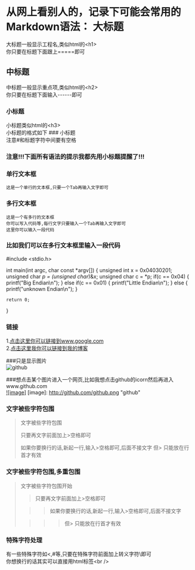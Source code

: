 从网上看别人的，记录下可能会常用的Markdown语法：
大标题
=== 
  大标题一般显示工程名,类似html的\<h1\><br />
  你只要在标题下面跟上=====即可
  
    
中标题
--- 
  中标题一般显示重点项,类似html的\<h2\><br />
  你只要在标题下面输入------即可
    
### 小标题  
  小标题类似html的\<h3\><br />
  小标题的格式如下 ### 小标题<br />
  注意#和标题字符中间要有空格
  
### 注意!!!下面所有语法的提示我都先用小标题提醒了!!!   
  
### 单行文本框  
	这是一个单行的文本框,只要一个Tab再输入文字即可
          
### 多行文本框    
    这是一个有多行的文本框
    你可以写入代码等,每行文字只要输入一个Tab再输入文字即可
    这里你可以输入一段代码
  
### 比如我们可以在多行文本框里输入一段代码

#include <stdio.h>

int main(int argc, char const *argv[])
{
	unsigned int x = 0x04030201;
	unsigned char *p = (unsigned char*)&x;
	unsigned char c = *p;
	if(c == 0x04) {
		printf("Big Endian\n");
	}
	else if(c == 0x01) {
	printf("Little Endian\n");
	}
	else {
	printf("unknown Endian\n");
	}

	return 0;
}
### 链接  
1.[点击这里你可以链接到www.google.com](http://www.google.com)<br />
2.[点击这里我你可以链接到我的博客](http://blog.csdn.net/luofengmacheng)<br />
  
###只是显示图片  
![github](http://github.com/unicorn.png "github")
  
###想点击某个图片进入一个网页,比如我想点击github的icorn然后再进入www.github.com  
[![image]](http://www.github.com/)
[image]: http://github.com/github.png "github"  
  
### 文字被些字符包围  
> 文字被些字符包围
> 
> 只要再文字前面加上>空格即可
> 
> 如果你要换行的话,新起一行,输入>空格即可,后面不接文字
> 但> 只能放在行首才有效
  
### 文字被些字符包围,多重包围  
> 文字被些字符包围开始
> 
> > 只要再文字前面加上>空格即可
> 
>  > > 如果你要换行的话,新起一行,输入>空格即可,后面不接文字
> 
> > > > 但> 只能放在行首才有效
  
### 特殊字符处理  
有一些特殊字符如<,#等,只要在特殊字符前面加上转义字符\即可<br />
你想换行的话其实可以直接用html标签\<br /\>
